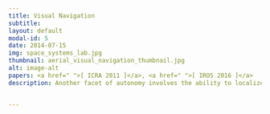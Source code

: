```yaml
---
title: Visual Navigation
subtitle:
layout: default
modal-id: 5
date: 2014-07-15
img: space_systems_lab.jpg
thumbnail: aerial_visual_navigation_thumbnail.jpg
alt: image-alt
papers: <a href=" ">[ ICRA 2011 ]</a>, <a href=" ">[ IROS 2016 ]</a>
description: Another facet of autonomy involves the ability to localize and navigate in either previously seen or novel environments. There are a plethora of challenges associated with these tasks. In such settings, autonomous systems need to be able to semantically parse the environment to recognize salient regions pertinent to the localization or navigation task. This can be particularly challenging in environments that are subject to frequent change in appearance. These changes can be artifacts of specular reflections or changes in lighting, changes in weather conditions, or changes related to the physical evolution of the structure of the environment. These changes can ve viewed as short, medium and long term appearance changes respectively. In such scenarios, the ability of a vision system to exploit information regarding the geometry and texture of the environment to be invariant to these changes is essential for robust autonomy.</br>  <iframe width="480" height="300" style="padding:10px;" src="https://www.youtube.com/embed/mVEYqssPYvE" frameborder="0" align="right" allow="accelerometer; autoplay; encrypted-media; gyroscope; picture-in-picture" allowfullscreen></iframe>. In this line of research, I have studied and developed algorithms along with my collaborators for systems that are robust to short term appearance changes to due lighting conditions and reflections in ICRA 2011. This work was utilized to aid autonomous aerial vehicles to navigate reverine environments that are subject to changes in appearance due to time of day or specular reflections. I have also developed localization algorithms for autonomous driving systems to be robust to changes in appearance caused by weather conditions. This work was published in IROS 2016. More recently, I have also been working on developing semantic localization and navigation algorithms that can account for long term permanent appearance changes. This work is primarily focused on achieving autonomous navigation capabilities in environments that evolve over time such as building construction sites. 


---
```

